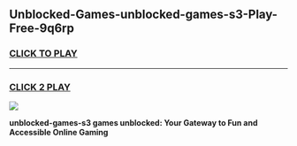 
## Unblocked-Games-unblocked-games-s3-Play-Free-9q6rp
<h3>
<a href="https://premium76.site?title=unblocked-games-s3&ref=10A">CLICK TO PLAY</a></h3>
<hr>

<h3>
<a href="https://premium76.site?title=unblocked-games-s3&ref=10A">CLICK 2 PLAY</a>
  
</h3>

<a href="https://premium76.site?title=unblocked-games-s3&ref=10A"><img src="https://clearcache.store/games.png"></a>


**unblocked-games-s3 games unblocked: Your Gateway to Fun and Accessible Online Gaming**
